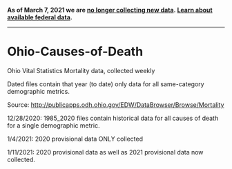 **As of March 7, 2021 we are [no longer collecting new data](https://covidtracking.com/analysis-updates/giving-thanks-and-looking-ahead-our-data-collection-work-is-done). [Learn about available federal data](https://covidtracking.com/analysis-updates/federal-covid-data-101-how-to-find-data).**

---

# Ohio-Causes-of-Death
Ohio Vital Statistics Mortality data, collected weekly

Dated files contain that year (to date) only data for all same-category demographic metrics.

Source: http://publicapps.odh.ohio.gov/EDW/DataBrowser/Browse/Mortality

12/28/2020:
1985_2020 files contain historical data for all causes of death for a single demographic metric.

1/4/2021:
2020 provisional data ONLY collected

1/11/2021:
2020 provisional data as well as 2021 provisional data now collected.


